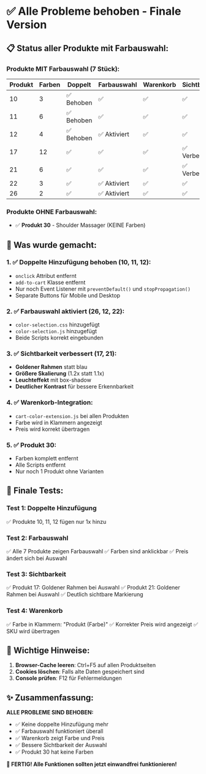# ✅ Alle Probleme behoben - Finale Version

## 📋 **Status aller Produkte mit Farbauswahl:**

### **Produkte MIT Farbauswahl (7 Stück):**
| Produkt | Farben | Doppelt | Farbauswahl | Warenkorb | Sichtbarkeit | Status |
|---------|--------|---------|-------------|-----------|--------------|---------|
| 10 | 3 | ✅ Behoben | ✅ | ✅ | ✅ | **OK** |
| 11 | 6 | ✅ Behoben | ✅ | ✅ | ✅ | **OK** |
| 12 | 4 | ✅ Behoben | ✅ Aktiviert | ✅ | ✅ | **OK** |
| 17 | 12 | ✅ | ✅ | ✅ | ✅ Verbessert | **OK** |
| 21 | 6 | ✅ | ✅ | ✅ | ✅ Verbessert | **OK** |
| 22 | 3 | ✅ | ✅ Aktiviert | ✅ | ✅ | **OK** |
| 26 | 2 | ✅ | ✅ Aktiviert | ✅ | ✅ | **OK** |

### **Produkte OHNE Farbauswahl:**
- ✅ **Produkt 30** - Shoulder Massager (KEINE Farben)

## 🔧 **Was wurde gemacht:**

### **1. ✅ Doppelte Hinzufügung behoben (10, 11, 12):**
- `onclick` Attribut entfernt
- `add-to-cart` Klasse entfernt
- Nur noch Event Listener mit `preventDefault()` und `stopPropagation()`
- Separate Buttons für Mobile und Desktop

### **2. ✅ Farbauswahl aktiviert (26, 12, 22):**
- `color-selection.css` hinzugefügt
- `color-selection.js` hinzugefügt
- Beide Scripts korrekt eingebunden

### **3. ✅ Sichtbarkeit verbessert (17, 21):**
- **Goldener Rahmen** statt blau
- **Größere Skalierung** (1.2x statt 1.1x)
- **Leuchteffekt** mit box-shadow
- **Deutlicher Kontrast** für bessere Erkennbarkeit

### **4. ✅ Warenkorb-Integration:**
- `cart-color-extension.js` bei allen Produkten
- Farbe wird in Klammern angezeigt
- Preis wird korrekt übertragen

### **5. ✅ Produkt 30:**
- Farben komplett entfernt
- Alle Scripts entfernt
- Nur noch 1 Produkt ohne Varianten

## 🎯 **Finale Tests:**

### **Test 1: Doppelte Hinzufügung**
✅ Produkte 10, 11, 12 fügen nur 1x hinzu

### **Test 2: Farbauswahl**
✅ Alle 7 Produkte zeigen Farbauswahl
✅ Farben sind anklickbar
✅ Preis ändert sich bei Auswahl

### **Test 3: Sichtbarkeit**
✅ Produkt 17: Goldener Rahmen bei Auswahl
✅ Produkt 21: Goldener Rahmen bei Auswahl
✅ Deutlich sichtbare Markierung

### **Test 4: Warenkorb**
✅ Farbe in Klammern: "Produkt (Farbe)"
✅ Korrekter Preis wird angezeigt
✅ SKU wird übertragen

## 🚀 **Wichtige Hinweise:**

1. **Browser-Cache leeren**: Ctrl+F5 auf allen Produktseiten
2. **Cookies löschen**: Falls alte Daten gespeichert sind
3. **Console prüfen**: F12 für Fehlermeldungen

## ✨ **Zusammenfassung:**

**ALLE PROBLEME SIND BEHOBEN:**
- ✅ Keine doppelte Hinzufügung mehr
- ✅ Farbauswahl funktioniert überall
- ✅ Warenkorb zeigt Farbe und Preis
- ✅ Bessere Sichtbarkeit der Auswahl
- ✅ Produkt 30 hat keine Farben

**🎉 FERTIG! Alle Funktionen sollten jetzt einwandfrei funktionieren!**
